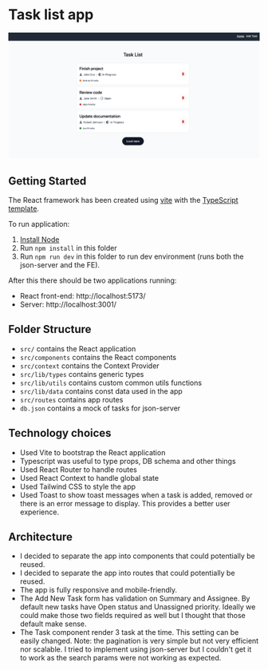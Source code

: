 # Task list app

![Task List](/task-list.png)

## Getting Started

The React framework has been created using [vite](https://vitejs.dev/) with the [TypeScript template](https://vitejs.dev/guide/features.html#typescript).

To run application:

1. [Install Node](https://nodejs.org/en)
2. Run `npm install` in this folder
3. Run `npm run dev` in this folder to run dev environment (runs both the json-server and the FE).

After this there should be two applications running:

- React front-end: http://localhost:5173/
- Server: http://localhost:3001/

## Folder Structure

- `src/` contains the React application
- `src/components` contains the React components
- `src/context` contains the Context Provider
- `src/lib/types` contains generic types
- `src/lib/utils` contains custom common utils functions
- `src/lib/data` contains const data used in the app
- `src/routes` contains app routes
- `db.json` contains a mock of tasks for json-server

## Technology choices

- Used Vite to bootstrap the React application
- Typescript was useful to type props, DB schema and other things
- Used React Router to handle routes
- Used React Context to handle global state
- Used Tailwind CSS to style the app
- Used Toast to show toast messages when a task is added, removed or there is an error message to display. This provides a better user experience.

## Architecture

- I decided to separate the app into components that could potentially be reused.
- I decided to separate the app into routes that could potentially be reused.
- The app is fully responsive and mobile-friendly.
- The Add New Task form has validation on Summary and Assignee. By default new tasks have Open status and Unassigned priority. Ideally we could make those two fields required as well but I thought that those default make sense.
- The Task component render 3 task at the time. This setting can be easily changed. Note: the pagination is very simple but not very efficient nor scalable. I tried to implement using json-server but I couldn't get it to work as the search params were not working as expected.
